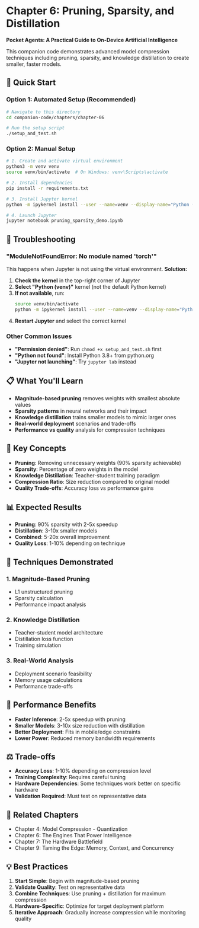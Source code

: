 # Chapter 6: Pruning, Sparsity, and Distillation

**Pocket Agents: A Practical Guide to On-Device Artificial Intelligence**

This companion code demonstrates advanced model compression techniques including pruning, sparsity, and knowledge distillation to create smaller, faster models.

## 🚀 Quick Start

### Option 1: Automated Setup (Recommended)
```bash
# Navigate to this directory
cd companion-code/chapters/chapter-06

# Run the setup script
./setup_and_test.sh
```

### Option 2: Manual Setup
```bash
# 1. Create and activate virtual environment
python3 -m venv venv
source venv/bin/activate  # On Windows: venv\Scripts\activate

# 2. Install dependencies
pip install -r requirements.txt

# 3. Install Jupyter kernel
python -m ipykernel install --user --name=venv --display-name="Python (venv)"

# 4. Launch Jupyter
jupyter notebook pruning_sparsity_demo.ipynb
```

## 🔧 Troubleshooting

### "ModuleNotFoundError: No module named 'torch'"

This happens when Jupyter is not using the virtual environment. **Solution:**

1. **Check the kernel** in the top-right corner of Jupyter
2. **Select "Python (venv)"** kernel (not the default Python kernel)
3. **If not available**, run:
   ```bash
   source venv/bin/activate
   python -m ipykernel install --user --name=venv --display-name="Python (venv)"
   ```
4. **Restart Jupyter** and select the correct kernel

### Other Common Issues

- **"Permission denied"**: Run `chmod +x setup_and_test.sh` first
- **"Python not found"**: Install Python 3.8+ from python.org
- **"Jupyter not launching"**: Try `jupyter lab` instead

## 📋 What You'll Learn

- **Magnitude-based pruning** removes weights with smallest absolute values
- **Sparsity patterns** in neural networks and their impact
- **Knowledge distillation** trains smaller models to mimic larger ones
- **Real-world deployment** scenarios and trade-offs
- **Performance vs quality** analysis for compression techniques

## 🎯 Key Concepts

- **Pruning**: Removing unnecessary weights (90% sparsity achievable)
- **Sparsity**: Percentage of zero weights in the model
- **Knowledge Distillation**: Teacher-student training paradigm
- **Compression Ratio**: Size reduction compared to original model
- **Quality Trade-offs**: Accuracy loss vs performance gains

## 📊 Expected Results

- **Pruning**: 90% sparsity with 2-5x speedup
- **Distillation**: 3-10x smaller models
- **Combined**: 5-20x overall improvement
- **Quality Loss**: 1-10% depending on technique

## 🔬 Techniques Demonstrated

### 1. Magnitude-Based Pruning
- L1 unstructured pruning
- Sparsity calculation
- Performance impact analysis

### 2. Knowledge Distillation
- Teacher-student model architecture
- Distillation loss function
- Training simulation

### 3. Real-World Analysis
- Deployment scenario feasibility
- Memory usage calculations
- Performance trade-offs

## 🚀 Performance Benefits

- **Faster Inference**: 2-5x speedup with pruning
- **Smaller Models**: 3-10x size reduction with distillation
- **Better Deployment**: Fits in mobile/edge constraints
- **Lower Power**: Reduced memory bandwidth requirements

## ⚖️ Trade-offs

- **Accuracy Loss**: 1-10% depending on compression level
- **Training Complexity**: Requires careful tuning
- **Hardware Dependencies**: Some techniques work better on specific hardware
- **Validation Required**: Must test on representative data

## 🔗 Related Chapters

- Chapter 4: Model Compression - Quantization
- Chapter 6: The Engines That Power Intelligence
- Chapter 7: The Hardware Battlefield
- Chapter 9: Taming the Edge: Memory, Context, and Concurrency

## 💡 Best Practices

1. **Start Simple**: Begin with magnitude-based pruning
2. **Validate Quality**: Test on representative data
3. **Combine Techniques**: Use pruning + distillation for maximum compression
4. **Hardware-Specific**: Optimize for target deployment platform
5. **Iterative Approach**: Gradually increase compression while monitoring quality
